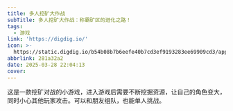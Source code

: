 ```yaml
---
title: 多人挖矿大作战
subTitle: 多人挖矿大作战：称霸矿区的进化之路！
tags:
  - 游戏
link: 'https://digdig.io/'
icon: >-
  https://static.digdig.io/b54b08b7b6eefe40b7cd3ef9193283ee69909cd3/apple-touch-icon.png
abbrlink: 281a32a2
date: 2025-03-28 22:04:13
cover:
---
```


这是一款挖矿对战的小游戏，进入游戏后需要不断挖掘资源，让自己的角色变大，同时小心其他玩家攻击。可以和朋友组队，也能单人挑战。